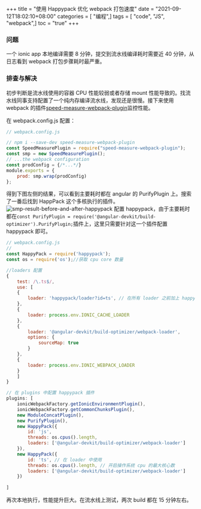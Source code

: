 +++
title = "使用 Happypack 优化 webpack 打包速度"
date = "2021-09-12T18:02:10+08:00"
categories = [ "编程",]
tags = [ "code", "JS", "webpack",]
toc = "true"
+++


### 问题

一个 ionic app 本地编译需要 8 分钟，提交到流水线编译耗时需要近 40 分钟，从日志看到 webpack 打包步骤耗时最严重。

### 排查与解决

初步判断是流水线使用的容器 CPU 性能较弱或者存储 mount 性能导致的。找流水线同事支持配置了一个纯内存编译流水线，发现还是很慢。接下来使用 webpack 的插件[speed-measure-webpack-plugin](https://www.npmjs.com/package/speed-measure-webpack-plugin)监控性能。

<!--more-->

在 webpack.config.js 配置：
```js
// webpack.config.js

// npm i --save-dev speed-measure-webpack-plugin
const SpeedMeasurePlugin = require("speed-measure-webpack-plugin");
const smp = new SpeedMeasurePlugin();
// ...the webpack configuration
const prodConfig = {/*...*/}
module.exports = {
    prod: smp.wrap(prodConfig)
};

```

得到下图左侧的结果，可以看到主要耗时都在 angular 的 PurifyPlugin 上。搜索了一番后找到 HappPack 这个多核执行的插件。
![smp-result-before-and-after-happypack](https://jsd.cdn.zzko.cn/gh/zhimoe/zhimoe.pic@main/pic/happypack.1p8mivl0t3k0.webp)
配置 happypack，由于主要耗时都在`const PurifyPlugin = require('@angular-devkit/build-optimizer').PurifyPlugin;`插件上，这里只需要针对这一个插件配置 happypack 即可。

```js
// webpack.config.js
// 
const HappyPack = require('happypack');
const os = require('os');//获取 cpu core 数量

//loaders 配置
{
    test: /\.ts$/, 
    use: [
    {
        loader: 'happypack/loader?id=ts', // 在所有 loader 之前加上 happypack/loader,id 是 plugins 中定义的
    },
    {
        loader: process.env.IONIC_CACHE_LOADER
    },
    {
        loader: '@angular-devkit/build-optimizer/webpack-loader',
        options: {
            sourceMap: true
        }
    },
    {
        loader: process.env.IONIC_WEBPACK_LOADER
    }
    ]
}

// 在 plugins 中配置 happypack 插件
plugins: [
    ionicWebpackFactory.getIonicEnvironmentPlugin(),
    ionicWebpackFactory.getCommonChunksPlugin(),
    new ModuleConcatPlugin(),
    new PurifyPlugin(),
    new HappyPack({
        id: 'js',
        threads: os.cpus().length,
        loaders: ['@angular-devkit/build-optimizer/webpack-loader']
    }),
    new HappyPack({
        id: 'ts', // 在 loader 中使用
        threads: os.cpus().length, // 开启操作系统 cpu 的最大核心数
        loaders: ['@angular-devkit/build-optimizer/webpack-loader']
    })
    
]
```

再次本地执行，性能提升巨大。在流水线上测试，两次 build 都在 15 分钟左右。